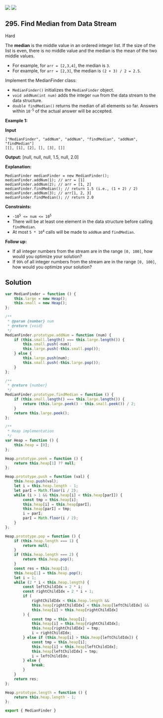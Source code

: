 [![](https://img.shields.io/github/stars/LeetCode-in-JavaScript/LeetCode-in-JavaScript?label=Stars&style=flat-square)](https://github.com/LeetCode-in-JavaScript/LeetCode-in-JavaScript)
[![](https://img.shields.io/github/forks/LeetCode-in-JavaScript/LeetCode-in-JavaScript?label=Fork%20me%20on%20GitHub%20&style=flat-square)](https://github.com/LeetCode-in-JavaScript/LeetCode-in-JavaScript/fork)

## 295\. Find Median from Data Stream

Hard

The **median** is the middle value in an ordered integer list. If the size of the list is even, there is no middle value and the median is the mean of the two middle values.

*   For example, for `arr = [2,3,4]`, the median is `3`.
*   For example, for `arr = [2,3]`, the median is `(2 + 3) / 2 = 2.5`.

Implement the MedianFinder class:

*   `MedianFinder()` initializes the `MedianFinder` object.
*   `void addNum(int num)` adds the integer `num` from the data stream to the data structure.
*   `double findMedian()` returns the median of all elements so far. Answers within <code>10<sup>-5</sup></code> of the actual answer will be accepted.

**Example 1:**

**Input**

    ["MedianFinder", "addNum", "addNum", "findMedian", "addNum", "findMedian"]
    [[], [1], [2], [], [3], []]

**Output:** [null, null, null, 1.5, null, 2.0]

**Explanation:**

    MedianFinder medianFinder = new MedianFinder();
    medianFinder.addNum(1); // arr = [1]
    medianFinder.addNum(2); // arr = [1, 2]
    medianFinder.findMedian(); // return 1.5 (i.e., (1 + 2) / 2)
    medianFinder.addNum(3); // arr[1, 2, 3]
    medianFinder.findMedian(); // return 2.0 

**Constraints:**

*   <code>-10<sup>5</sup> <= num <= 10<sup>5</sup></code>
*   There will be at least one element in the data structure before calling `findMedian`.
*   At most <code>5 * 10<sup>4</sup></code> calls will be made to `addNum` and `findMedian`.

**Follow up:**

*   If all integer numbers from the stream are in the range `[0, 100]`, how would you optimize your solution?
*   If `99%` of all integer numbers from the stream are in the range `[0, 100]`, how would you optimize your solution?

## Solution

```javascript
var MedianFinder = function () {
    this.large = new Heap();
    this.small = new Heap();
};

/** 
 * @param {number} num
 * @return {void}
 */
MedianFinder.prototype.addNum = function (num) {
    if (this.small.length() === this.large.length()) {
        this.small.push(-num);
        this.large.push(-this.small.pop());
    } else {
        this.large.push(num);
        this.small.push(-this.large.pop());
    }
};

/**
 * @return {number}
 */
MedianFinder.prototype.findMedian = function () {
    if (this.small.length() === this.large.length()) {
        return (this.large.peek() - this.small.peek()) / 2;
    }
    return this.large.peek();
};

/**
 * Heap implementation
 */
var Heap = function () {
    this.heap = [0];
};

Heap.prototype.peek = function () {
    return this.heap[1] ?? null;
};

Heap.prototype.push = function (val) {
    this.heap.push(val);
    let i = this.heap.length - 1;
    let parI = Math.floor(i / 2);
    while (i > 1 && this.heap[i] < this.heap[parI]) {
        const tmp = this.heap[i];
        this.heap[i] = this.heap[parI];
        this.heap[parI] = tmp;
        i = parI;
        parI = Math.floor(i / 2);
    }
};

Heap.prototype.pop = function () {
    if (this.heap.length === 1) {
        return null;
    }
    if (this.heap.length === 2) {
        return this.heap.pop();
    }
    const res = this.heap[1];
    this.heap[1] = this.heap.pop();
    let i = 1;
    while (2 * i < this.heap.length) {
        const leftChildIdx = 2 * i;
        const rightChildIdx = 2 * i + 1;
        if (
            rightChildIdx < this.heap.length &&
            this.heap[rightChildIdx] < this.heap[leftChildIdx] &&
            this.heap[i] > this.heap[rightChildIdx]
        ) {
            const tmp = this.heap[i];
            this.heap[i] = this.heap[rightChildIdx];
            this.heap[rightChildIdx] = tmp;
            i = rightChildIdx;
        } else if (this.heap[i] > this.heap[leftChildIdx]) {
            const tmp = this.heap[i];
            this.heap[i] = this.heap[leftChildIdx];
            this.heap[leftChildIdx] = tmp;
            i = leftChildIdx;
        } else {
            break;
        }
    }
    return res;
};

Heap.prototype.length = function () {
    return this.heap.length - 1;
};

export { MedianFinder }
```